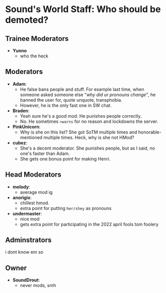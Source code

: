 # Sound's World Staff: Who should be demoted?



## Trainee Moderators
* **Yunno**
  * who the heck

## Moderators
* **Adam**:
  * He false bans people and stuff. For example last time, when someone asked someone else "_why did ur pronouns change_", he banned the user for, quote unquote, transphobia.
  * However, he is the only fast one in SW chat.
* **Braden**:
  * Yeah sure he's a good mod. He punishes people correctly.
  * No. He sometimes `>warns` for no reason and lockdowns the server.
* **PinkUnicorn**:
  * Why is she on this list? She got SoTM multiple times and honorable-mentioned multiple times. Heck, why is she not HMod?
* **cubez**:
  * She's a decent moderator. She punishes people, but as I said, no one's faster than Adam.
  * She gets one bonus point for making Henri.
 
## Head Moderators
 * **melody**:
   * average mod ig
 * **anorigix**:
   * chillest hmod.
   * extra point for putting `her/shey` as pronouns
 * **undermaster**:
   * nice mod
   * gets extra point for participating in the 2022 april fools tom foolery

## Adminstrators
i dont know em so

## Owner
* **SoundDrout**:
  * never mods, smh
